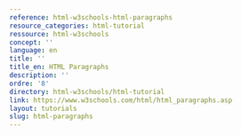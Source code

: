 ```yaml
---
reference: html-w3schools-html-paragraphs
resource_categories: html-tutorial
ressource: html-w3schools
concept: ''
language: en
title: ''
title_en: HTML Paragraphs
description: ''
ordre: '8'
directory: html-w3schools/html-tutorial
link: https://www.w3schools.com/html/html_paragraphs.asp
layout: tutorials
slug: html-paragraphs
---
```

